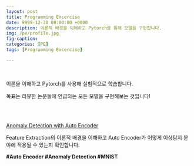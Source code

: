 ```yaml
---
layout: post
title: Programming Excercise 
date: 9999-12-30 00:00:00 +0000
description: 이론적 배경을 이해하고 Pytorch를 통해 모델을 구현합니다.
img: /pe/profile.jpg 
fig-caption:   
categories: [PE]
tags: [Programming Excercise]

---
```


<br/>

이론을 이해하고 Pytorch를 사용해 실험적으로 학습합니다.    
  
목표는 리뷰한 논문들에 언급되는 모든 모델을 구현해보는 것입니다!  
  
<br/>
  
<br/>

[Anomaly Detection with Auto Encoder](https://chioni.github.io/AE)  
  
Feature Extraction의 이론적 배경을 이해하고 Auto Encoder가 어떻게 이상탐지 분야에 적용될 수 있는지 확인합니다.   
  
<b>#Auto Encoder #Anomaly Detection #MNIST</b>  
